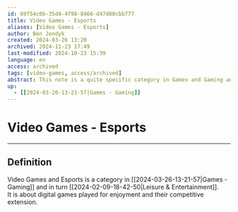 ```yaml
---
id: 69f54c0b-35d4-4f98-8466-d47d80cbb777
title: Video Games - Esports
aliases: [Video Games - Esports]
author: Ben Jendyk
created: 2024-03-26 13:20
archived: 2024-11-23 17:49
last-modified: 2024-10-23 15:39
language: en
access: archived
tags: [video-games, access/archived]
abstract: This note is a quite specific category in Games and Gaming and contains any notes related to digital games.
up:
  - [[2024-03-26-13-21-57|Games - Gaming]]
---
```


# Video Games - Esports

--- 

## Definition

Video Games and Esports is a category in [[2024-03-26-13-21-57|Games - Gaming]] and in turn [[2024-02-09-18-42-50|Leisure & Entertainment]].  
It is about digital games played for enjoyment and their competitive extension.
